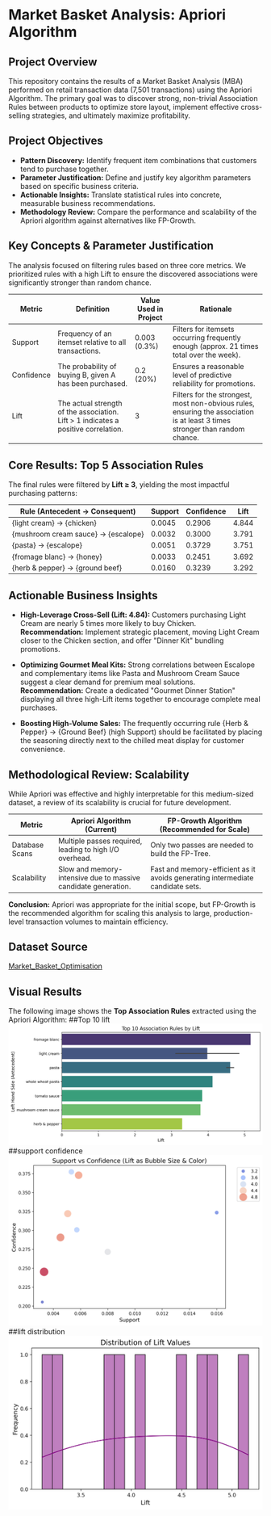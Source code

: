#  Market Basket Analysis: Apriori Algorithm

## Project Overview
This repository contains the results of a Market Basket Analysis (MBA) performed on retail transaction data (7,501 transactions) using the Apriori Algorithm. The primary goal was to discover strong, non-trivial Association Rules between products to optimize store layout, implement effective cross-selling strategies, and ultimately maximize profitability.

## Project Objectives
- **Pattern Discovery:** Identify frequent item combinations that customers tend to purchase together.  
- **Parameter Justification:** Define and justify key algorithm parameters based on specific business criteria.  
- **Actionable Insights:** Translate statistical rules into concrete, measurable business recommendations.  
- **Methodology Review:** Compare the performance and scalability of the Apriori algorithm against alternatives like FP-Growth.  

## Key Concepts & Parameter Justification
The analysis focused on filtering rules based on three core metrics. We prioritized rules with a high Lift to ensure the discovered associations were significantly stronger than random chance.

| Metric | Definition | Value Used in Project | Rationale |
|--------|------------|--------------------|-----------|
| Support | Frequency of an itemset relative to all transactions. | 0.003 (0.3%) | Filters for itemsets occurring frequently enough (approx. 21 times total over the week). |
| Confidence | The probability of buying B, given A has been purchased. | 0.2 (20%) | Ensures a reasonable level of predictive reliability for promotions. |
| Lift | The actual strength of the association. Lift > 1 indicates a positive correlation. | 3 | Filters for the strongest, most non-obvious rules, ensuring the association is at least 3 times stronger than random chance. |

## Core Results: Top 5 Association Rules
The final rules were filtered by **Lift ≥ 3**, yielding the most impactful purchasing patterns:

| Rule (Antecedent → Consequent) | Support | Confidence | Lift |
|--------------------------------|---------|------------|------|
| {light cream} → {chicken} | 0.0045 | 0.2906 | 4.844 |
| {mushroom cream sauce} → {escalope} | 0.0032 | 0.3000 | 3.791 |
| {pasta} → {escalope} | 0.0051 | 0.3729 | 3.751 |
| {fromage blanc} → {honey} | 0.0033 | 0.2451 | 3.692 |
| {herb & pepper} → {ground beef} | 0.0160 | 0.3239 | 3.292 |

## Actionable Business Insights
- **High-Leverage Cross-Sell (Lift: 4.84):** Customers purchasing Light Cream are nearly 5 times more likely to buy Chicken.  
  **Recommendation:** Implement strategic placement, moving Light Cream closer to the Chicken section, and offer "Dinner Kit" bundling promotions.

- **Optimizing Gourmet Meal Kits:** Strong correlations between Escalope and complementary items like Pasta and Mushroom Cream Sauce suggest a clear demand for premium meal solutions.  
  **Recommendation:** Create a dedicated "Gourmet Dinner Station" displaying all three high-Lift items together to encourage complete meal purchases.

- **Boosting High-Volume Sales:** The frequently occurring rule {Herb & Pepper} → {Ground Beef} (high Support) should be facilitated by placing the seasoning directly next to the chilled meat display for customer convenience.

## Methodological Review: Scalability
While Apriori was effective and highly interpretable for this medium-sized dataset, a review of its scalability is crucial for future development.

| Metric | Apriori Algorithm (Current) | FP-Growth Algorithm (Recommended for Scale) |
|--------|----------------------------|--------------------------------------------|
| Database Scans | Multiple passes required, leading to high I/O overhead. | Only two passes are needed to build the FP-Tree. |
| Scalability | Slow and memory-intensive due to massive candidate generation. | Fast and memory-efficient as it avoids generating intermediate candidate sets. |

**Conclusion:** Apriori was appropriate for the initial scope, but FP-Growth is the recommended algorithm for scaling this analysis to large, production-level transaction volumes to maintain efficiency.

## Dataset Source
[Market_Basket_Optimisation](https://www.kaggle.com/datasets/devchauhan1/market-basket-optimisationcsv?utm_source=chatgpt.com)
## Visual Results
The following image shows the **Top Association Rules** extracted using the Apriori Algorithm:
##Top 10 lift
![Top 10 lift](/images/top10_lift.png)
##support confidence
![support confidence](/images/support_confidence.png)
##lift distribution
![lift distribution](/images/lift_distribution.png)
